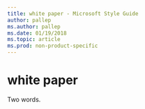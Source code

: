```yaml
---
title: white paper - Microsoft Style Guide
author: pallep
ms.author: pallep
ms.date: 01/19/2018
ms.topic: article
ms.prod: non-product-specific
---
```


# white paper

Two words.

